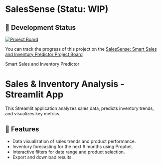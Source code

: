 # SalesSense (Statu: WIP)

## 🚧 Development Status

[![Project Board](https://img.shields.io/badge/Project%20Board-View%20Tasks-blue?style=flat-square)](https://github.com/users/Yeuner/projects/4/views/1)

You can track the progress of this project on the [SalesSense: Smart Sales and Inventory Predictor Project Board](https://github.com/users/Yeuner/projects/4/views/1)

Smart Sales and Inventory Predictor
# Sales & Inventory Analysis - Streamlit App

This Streamlit application analyzes sales data, predicts inventory trends, and visualizes key metrics.

## 🚀 Features
- Data visualization of sales trends and product performance.
- Inventory forecasting for the next 6 months using Prophet.
- Interactive filters for date range and product selection.
- Export and download results.

